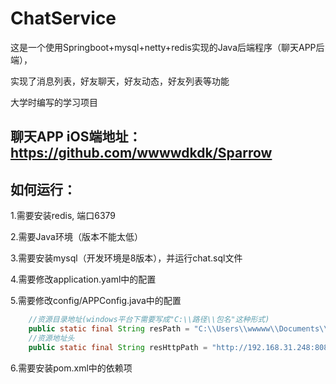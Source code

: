 # ChatService
这是一个使用Springboot+mysql+netty+redis实现的Java后端程序（聊天APP后端），

实现了消息列表，好友聊天，好友动态，好友列表等功能  

大学时编写的学习项目
## 聊天APP iOS端地址：https://github.com/wwwwdkdk/Sparrow 
 
## 如何运行：
1.需要安装redis, 端口6379

2.需要Java环境（版本不能太低）

3.需要安装mysql（开发环境是8版本），并运行chat.sql文件

4.需要修改application.yaml中的配置

5.需要修改config/APPConfig.java中的配置
``` java
    //资源目录地址(windows平台下需要写成"C:\\路径\\包名"这种形式)
    public static final String resPath = "C:\\Users\\wwwww\\Documents\\res\\";      //res前的需要修改为正确的路径，会影响图片保存功能(请保存在res文件夹中)
    //资源地址头
    public static final String resHttpPath = "http://192.168.31.248:8088/res/";     //res前的需要修改为正确的服务器地址，会影响图片显示功能
```

6.需要安装pom.xml中的依赖项


